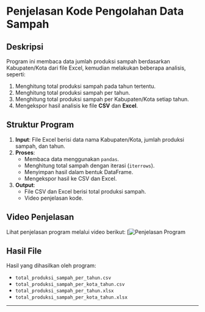 # Penjelasan Kode Pengolahan Data Sampah

## Deskripsi
Program ini membaca data jumlah produksi sampah berdasarkan Kabupaten/Kota dari file Excel, kemudian melakukan beberapa analisis, seperti:
1. Menghitung total produksi sampah pada tahun tertentu.
2. Menghitung total produksi sampah per tahun.
3. Menghitung total produksi sampah per Kabupaten/Kota setiap tahun.
4. Mengekspor hasil analisis ke file **CSV** dan **Excel**.

## Struktur Program
1. **Input**: File Excel berisi data nama Kabupaten/Kota, jumlah produksi sampah, dan tahun.
2. **Proses**:
   - Membaca data menggunakan `pandas`.
   - Menghitung total sampah dengan iterasi (`iterrows`).
   - Menyimpan hasil dalam bentuk DataFrame.
   - Mengekspor hasil ke CSV dan Excel.
3. **Output**: 
   - File CSV dan Excel berisi total produksi sampah.
   - Video penjelasan kode.
   
## Video Penjelasan
Lihat penjelasan program melalui video berikut:
[![Penjelasan Program](https://youtu.be/t8t9dZHpKTE)

## Hasil File
Hasil yang dihasilkan oleh program:
- `total_produksi_sampah_per_tahun.csv`
- `total_produksi_sampah_per_kota_tahun.csv`
- `total_produksi_sampah_per_tahun.xlsx`
- `total_produksi_sampah_per_kota_tahun.xlsx`

---
